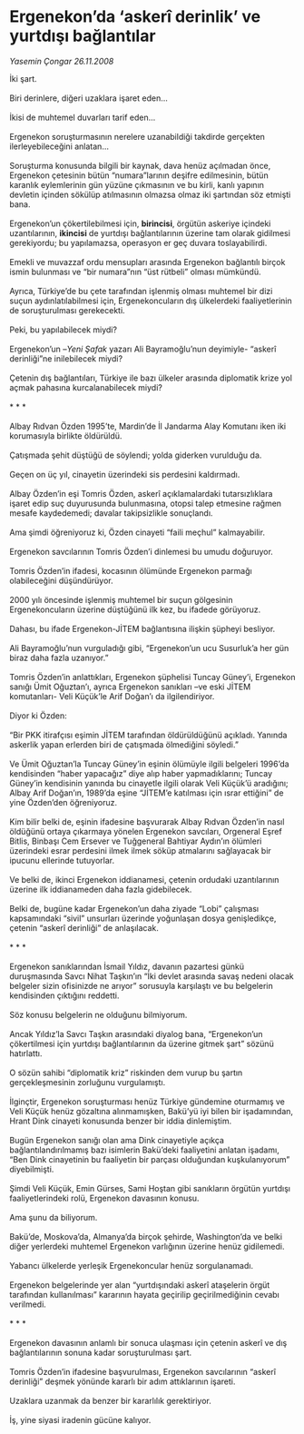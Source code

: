 # Ergenekon’da ‘askerî derinlik’ ve yurtdışı bağlantılar

*Yasemin Çongar 26.11.2008*

<div class="taraf_structure_2col_1zq">
<div class="margen_n">



 <p>İki şart. <br/><br/>Biri derinlere, diğeri uzaklara işaret eden... <br/><br/>İkisi de muhtemel duvarları tarif eden... <br/><br/>Ergenekon soruşturmasının nerelere uzanabildiği takdirde gerçekten ilerleyebileceğini anlatan... <br/><br/>Soruşturma konusunda bilgili bir kaynak, dava henüz açılmadan önce, Ergenekon çetesinin bütün “numara”larının deşifre edilmesinin, bütün karanlık eylemlerinin gün yüzüne çıkmasının ve bu kirli, kanlı yapının devletin içinden sökülüp atılmasının olmazsa olmaz iki şartından söz etmişti bana. <br/><br/>Ergenekon’un çökertilebilmesi için, <b>birincisi</b>, örgütün askeriye içindeki uzantılarının, <b>ikincisi</b> de yurtdışı bağlantılarının üzerine tam olarak gidilmesi gerekiyordu; bu yapılamazsa, operasyon er geç duvara toslayabilirdi. <br/><br/>Emekli ve muvazzaf ordu mensupları arasında Ergenekon bağlantılı birçok ismin bulunması ve “bir numara”nın “üst rütbeli” olması mümkündü. <br/><br/>Ayrıca, Türkiye’de bu çete tarafından işlenmiş olması muhtemel bir dizi suçun aydınlatılabilmesi için, Ergenekoncuların dış ülkelerdeki faaliyetlerinin de soruşturulması gerekecekti. <br/><br/>Peki, bu yapılabilecek miydi? <br/><br/>Ergenekon’un –<i>Yeni Şafak</i> yazarı Ali Bayramoğlu’nun deyimiyle- “askerî derinliği”ne inilebilecek miydi? <br/><br/>Çetenin dış bağlantıları, Türkiye ile bazı ülkeler arasında diplomatik krize yol açmak pahasına kurcalanabilecek miydi? <br/><br/>* * * <br/><br/>Albay Rıdvan Özden 1995’te, Mardin’de İl Jandarma Alay Komutanı iken iki korumasıyla birlikte öldürüldü. <br/><br/>Çatışmada şehit düştüğü de söylendi; yolda giderken vurulduğu da. <br/><br/>Geçen on üç yıl, cinayetin üzerindeki sis perdesini kaldırmadı. <br/><br/>Albay Özden’in eşi Tomris Özden, askerî açıklamalardaki tutarsızlıklara işaret edip suç duyurusunda bulunmasına, otopsi talep etmesine rağmen mesafe kaydedemedi; davalar takipsizlikle sonuçlandı. <br/><br/>Ama şimdi öğreniyoruz ki, Özden cinayeti “faili meçhul” kalmayabilir. <br/><br/>Ergenekon savcılarının Tomris Özden’i dinlemesi bu umudu doğuruyor. <br/><br/>Tomris Özden’in ifadesi, kocasının ölümünde Ergenekon parmağı olabileceğini düşündürüyor. <br/><br/>2000 yılı öncesinde işlenmiş muhtemel bir suçun gölgesinin Ergenekoncuların üzerine düştüğünü ilk kez, bu ifadede görüyoruz. <br/><br/>Dahası, bu ifade Ergenekon-JİTEM bağlantısına ilişkin şüpheyi besliyor. <br/><br/>Ali Bayramoğlu’nun vurguladığı gibi, “Ergenekon’un ucu Susurluk’a her gün biraz daha fazla uzanıyor.” <br/><br/>Tomris Özden’in anlattıkları, Ergenekon şüphelisi Tuncay Güney’i, Ergenekon sanığı Ümit Oğuztan’ı, ayrıca Ergenekon sanıkları –ve eski JİTEM komutanları- Veli Küçük’le Arif Doğan’ı da ilgilendiriyor. <br/><br/>Diyor ki Özden: <br/><br/>“Bir PKK itirafçısı eşimin JİTEM tarafından öldürüldüğünü açıkladı. Yanında askerlik yapan erlerden biri de çatışmada ölmediğini söyledi.” <br/><br/>Ve Ümit Oğuztan’la Tuncay Güney’in eşinin ölümüyle ilgili belgeleri 1996’da kendisinden “haber yapacağız” diye alıp haber yapmadıklarını; Tuncay Güney’in kendisinin yanında bu cinayetle ilgili olarak Veli Küçük’ü aradığını; Albay Arif Doğan’ın, 1989’da eşine “JİTEM’e katılması için ısrar ettiğini” de yine Özden’den öğreniyoruz. <br/><br/>Kim bilir belki de, eşinin ifadesine başvurarak Albay Rıdvan Özden’in nasıl öldüğünü ortaya çıkarmaya yönelen Ergenekon savcıları, Orgeneral Eşref Bitlis, Binbaşı Cem Ersever ve Tuğgeneral Bahtiyar Aydın’ın ölümleri üzerindeki esrar perdesini ilmek ilmek söküp atmalarını sağlayacak bir ipucunu ellerinde tutuyorlar. <br/><br/>Ve belki de, ikinci Ergenekon iddianamesi, çetenin ordudaki uzantılarının üzerine ilk iddianameden daha fazla gidebilecek. <br/><br/>Belki de, bugüne kadar Ergenekon’un daha ziyade “Lobi” çalışması kapsamındaki “sivil” unsurları üzerinde yoğunlaşan dosya genişledikçe, çetenin “askerî derinliği” de anlaşılacak. <br/><br/>* * * <br/><br/>Ergenekon sanıklarından İsmail Yıldız, davanın pazartesi günkü duruşmasında Savcı Nihat Taşkın’ın “İki devlet arasında savaş nedeni olacak belgeler sizin ofisinizde ne arıyor” sorusuyla karşılaştı ve bu belgelerin kendisinden çıktığını reddetti. <br/><br/>Söz konusu belgelerin ne olduğunu bilmiyorum. <br/><br/>Ancak Yıldız’la Savcı Taşkın arasındaki diyalog bana, “Ergenekon’un çökertilmesi için yurtdışı bağlantılarının da üzerine gitmek şart” sözünü hatırlattı. <br/><br/>O sözün sahibi “diplomatik kriz” riskinden dem vurup bu şartın gerçekleşmesinin zorluğunu vurgulamıştı. <br/><br/>İlginçtir, Ergenekon soruşturması henüz Türkiye gündemine oturmamış ve Veli Küçük henüz gözaltına alınmamışken, Bakü’yü iyi bilen bir işadamından, Hrant Dink cinayeti konusunda benzer bir iddia dinlemiştim. <br/><br/>Bugün Ergenekon sanığı olan ama Dink cinayetiyle açıkça bağlantılandırılmamış bazı isimlerin Bakü’deki faaliyetini anlatan işadamı, “Ben Dink cinayetinin bu faaliyetin bir parçası olduğundan kuşkulanıyorum” diyebilmişti. <br/><br/>Şimdi Veli Küçük, Emin Gürses, Sami Hoştan gibi sanıkların örgütün yurtdışı faaliyetlerindeki rolü, Ergenekon davasının konusu. <br/><br/>Ama şunu da biliyorum. <br/><br/>Bakü’de, Moskova’da, Almanya’da birçok şehirde, Washington’da ve belki diğer yerlerdeki muhtemel Ergenekon varlığının üzerine henüz gidilemedi. <br/><br/>Yabancı ülkelerde yerleşik Ergenekoncular henüz sorgulanamadı. <br/><br/>Ergenekon belgelerinde yer alan “yurtdışındaki askerî ataşelerin örgüt tarafından kullanılması” kararının hayata geçirilip geçirilmediğinin cevabı verilmedi. <br/><br/>* * * <br/><br/>Ergenekon davasının anlamlı bir sonuca ulaşması için çetenin askerî ve dış bağlantılarının sonuna kadar soruşturulması şart. <br/><br/>Tomris Özden’in ifadesine başvurulması, Ergenekon savcılarının “askerî derinliği” deşmek yönünde kararlı bir adım attıklarının işareti. <br/><br/>Uzaklara uzanmak da benzer bir kararlılık gerektiriyor. <br/><br/>İş, yine siyasi iradenin gücüne kalıyor.</p>

<br/>


<div id="taraf_not">
</div>

</div>


</div>
